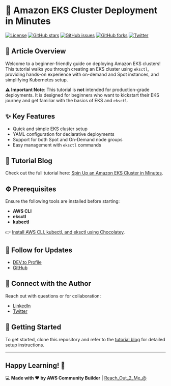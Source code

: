 # 🚀 Amazon EKS Cluster Deployment in Minutes

[![License](https://img.shields.io/badge/license-MIT-blue.svg)](LICENSE)
[![GitHub stars](https://img.shields.io/github/stars/simplynadaf/eks-cluster-deployment.svg)](https://github.com/simplynadaf/eks-cluster-deployment/stargazers)
[![GitHub issues](https://img.shields.io/github/issues/simplynadaf/eks-cluster-deployment.svg)](https://github.com/simplynadaf/eks-cluster-deployment/issues)
[![GitHub forks](https://img.shields.io/github/forks/simplynadaf/eks-cluster-deployment.svg)](https://github.com/simplynadaf/eks-cluster-deployment/network)
[![Twitter](https://img.shields.io/twitter/url/https/github.com/simplynadaf/eks-cluster-deployment.svg?style=social)](https://twitter.com/intent/tweet?text=Check%20out%20this%20awesome%20project%20https://github.com/simplynadaf/eks-cluster-deployment)

## 📝 Article Overview
Welcome to a beginner-friendly guide on deploying Amazon EKS clusters! This tutorial walks you through creating an EKS cluster using `eksctl`, providing hands-on experience with on-demand and Spot instances, and simplifying Kubernetes setup.

⚠️ **Important Note**: This tutorial is **not** intended for production-grade deployments. It is designed for beginners who want to kickstart their EKS journey and get familiar with the basics of EKS and `eksctl`.

## ✨ Key Features
- Quick and simple EKS cluster setup
- YAML configuration for declarative deployments
- Support for both Spot and On-Demand node groups
- Easy management with `eksctl` commands

## 📖 Tutorial Blog
Check out the full tutorial here: [Spin Up an Amazon EKS Cluster in Minutes](https://dev.to/aws-builders/spin-up-an-amazon-eks-cluster-in-minutes-2666-temp-slug-667873?preview=205922cdaf933b01455dba5ef201bc8b1be8e0ab2767205d094c9878ebf54720f80151d0251fb19d9e37d26216e61ac73799e52d91fbe23c37b97530).

## ⚙️ Prerequisites
Ensure the following tools are installed before starting:
- **AWS CLI**
- **eksctl**
- **kubectl**

👉 [Install AWS CLI, kubectl, and eksctl using Chocolatey](https://dev.to/aws-builders/devops-made-easy-install-aws-cli-kubectl-eksctl-using-chocolatey-4ndi).

## 🔗 Follow for Updates
- [DEV.to Profile](https://dev.to/sarvar_04)
- [GitHub](https://github.com/simplynadaf)

## 🤝 Connect with the Author
Reach out with questions or for collaboration:
- [LinkedIn](https://www.linkedin.com/in/sarvar04/)
- [Twitter](https://twitter.com/aws-builders)

## 🚀 Getting Started
To get started, clone this repository and refer to the [tutorial blog](https://dev.to/aws-builders/spin-up-an-amazon-eks-cluster-in-minutes-2666-temp-slug-667873?preview=205922cdaf933b01455dba5ef201bc8b1be8e0ab2767205d094c9878ebf54720f80151d0251fb19d9e37d26216e61ac73799e52d91fbe23c37b97530) for detailed setup instructions.

---
Happy Learning! 🚀
---
💻 **Made with ❤️ by AWS Community Builder** | [Reach_Out_2_Me_@](https://www.linkedin.com/in/sarvar04/)

